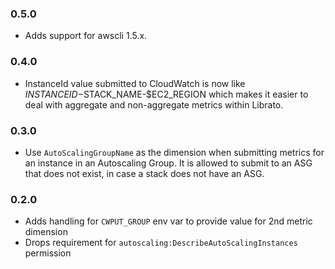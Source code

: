 ### 0.5.0

- Adds support for awscli 1.5.x.

### 0.4.0

- InstanceId value submitted to CloudWatch is now like
  $INSTANCEID-$STACK_NAME-$EC2_REGION which makes it easier to deal with
  aggregate and non-aggregate metrics within Librato.

### 0.3.0

- Use `AutoScalingGroupName` as the dimension when submitting metrics for an
  instance in an Autoscaling Group.  It is allowed to submit to an ASG that does
  not exist, in case a stack does not have an ASG.

### 0.2.0

- Adds handling for `CWPUT_GROUP` env var to provide value for 2nd metric dimension
- Drops requirement for `autoscaling:DescribeAutoScalingInstances` permission
